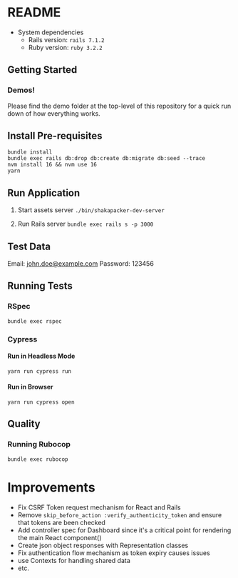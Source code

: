 # README
* System dependencies
    * Rails version: `rails 7.1.2`
    * Ruby version: `ruby 3.2.2`

## Getting Started
### Demos!
Please find the demo folder at the top-level of this repository for a quick run down of how everything works.

## Install Pre-requisites
```shell
bundle install
bundle exec rails db:drop db:create db:migrate db:seed --trace
nvm install 16 && nvm use 16
yarn
```

## Run Application
1. Start assets server
`./bin/shakapacker-dev-server`

2. Run Rails server
`bundle exec rails s -p 3000`

## Test Data
Email: john.doe@example.com
Password: 123456

## Running Tests
### RSpec
`bundle exec rspec`

### Cypress
#### Run in Headless Mode
`yarn run cypress run`

#### Run in Browser
`yarn run cypress open`

## Quality
### Running Rubocop
`bundle exec rubocop`

# Improvements
- Fix CSRF Token request mechanism for React and Rails
- Remove `skip_before_action :verify_authenticity_token` and ensure that tokens are been checked
- Add controller spec for Dashboard since it's a critical point for rendering the main React component(<App/>)
- Create json object responses with Representation classes
- Fix authentication flow mechanism as token expiry causes issues
- use Contexts for handling shared data
- etc.
